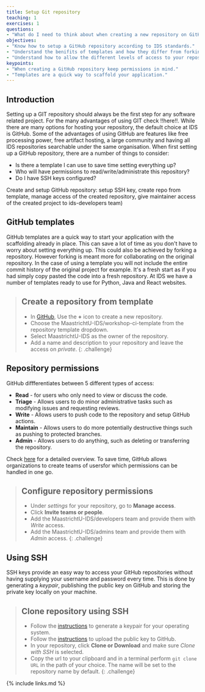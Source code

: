 ```yaml
---
title: Setup Git repository
teaching: 1
exercises: 1
questions:
- "What do I need to think about when creating a new repository on GitHub?"
objectives:
- "Know how to setup a GitHub repository according to IDS standards."
- "Understand the benifits of templates and how they differ from forking/cloning."
- "Understand how to allow the different levels of access to your repository."
keypoints:
- "When creating a GitHub repository keep permissions in mind."
- "Templates are a quick way to scaffold your application."
---
```

## Introduction
Setting up a GIT repository should always be the first step for any software related project. For the many advantages of using GIT check !!here!!. While there are many options for hosting your repository, the default choice at IDS is GitHub. Some of the advantages of using GitHub are features like free processing power, free artifact hosting, a large community and having all IDS repositories searchable under the same organisation. 
When first setting up a GitHub repository, there are a number of things to consider:
- Is there a template I can use to save time setting everything up?
- Who will have permissions to read/write/administrate this repository?
- Do I have SSH keys configured?

Create and setup GitHub repository: setup SSH key, create repo from template, manage access of the created repository, give maintainer access of the created project to ids-developers team)

## GitHub templates

GitHub templates are a quick way to start your application with the scaffolding already in place. This can save a lot of time as you don't have to worry about setting everything up. This could also be achieved by forking a repository. However forking is meant more for collaborating on the original repository. In the case of using a template you will not include the entire commit history of the original project for example. It's a fresh start as if you had simply copy pasted the code into a fresh repository. At IDS we have a number of templates ready to use for Python, Java and React websites.

> ## Create a repository from template
>
> * In [GitHub](https://GitHub.com), Use the **+** icon to create a new repository. 
> * Choose the MaastrichtU-IDS/workshop-ci-template from the repository template dropdown.
> * Select MaastrichtU-IDS as the owner of the repository.
> * Add a name and description to your repository and leave the access on *private*. 
{: .challenge}

## Repository permissions

GitHub diffferentiates between 5 different types of access:
- **Read** - for users who only need to view or discuss the code.
- **Triage** - Allows users to do minor administrative tasks such as modifying issues and requesting reviews.
- **Write** - Allows users to push code to the repository and setup GitHub actions.
- **Maintain** - Allows users to do more potentially destructive things such as pushing to protected branches. 
- **Admin** - Allows users to do anything, such as deleting or transferring the repository.

Check [here](https://help.github.com/en/github/setting-up-and-managing-organizations-and-teams/repository-permission-levels-for-an-organization) for a detailed overview. To save time, GitHub allows organizations to create teams of usersfor which permissions can be handled in one go. 

> ## Configure repository permissions
> *   Under *settings* for your repository, go to **Manage access**.
> *   Click **Invite teams or people**.
> *   Add the MaastrichtU-IDS/developers team and provide them with *Write* access.
> *   Add the MaastrichtU-IDS/admins team and provide them with *Admin* access.
{: .challenge}

## Using SSH

SSH keys provide an easy way to access your GitHub repositories without having supplying your username and password every time. This is done by generating a *keypair*, publishing the public key on GitHub and storing the private key locally on your machine.

> ## Clone repository using SSH
>
> * Follow the [instructions](https://help.github.com/en/github/authenticating-to-github/generating-a-new-ssh-key-and-adding-it-to-the-ssh-agent) to generate a keypair for your operating system.
> * Follow the [instructions](https://help.github.com/en/github/authenticating-to-github/adding-a-new-ssh-key-to-your-github-account) to upload the public key to GitHub.
> * In your repository, click **Clone or Download** and make sure *Clone with SSH* is selected. 
> * Copy the url to your clipboard and in a terminal perform ```git clone URL``` in the path of your choice. The name will be set to the repository name by default.
{: .challenge}

{% include links.md %}